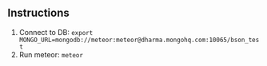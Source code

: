 Instructions
-------------

1. Connect to DB: `export MONGO_URL=mongodb://meteor:meteor@dharma.mongohq.com:10065/bson_test`
2. Run meteor: `meteor`